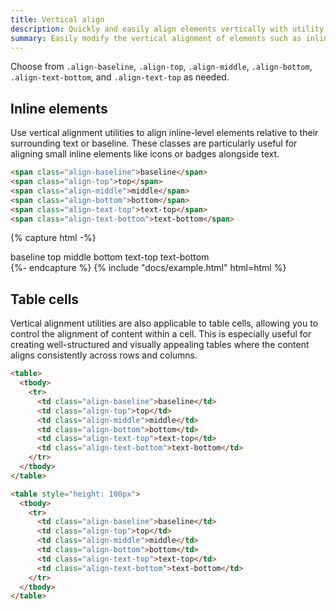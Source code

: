 ```yaml
---
title: Vertical align
description: Quickly and easily align elements vertically with utility classes.
summary: Easily modify the vertical alignment of elements such as inline, inline-block, inline-table, and table-cell to ensure proper positioning and alignment within their parent containers, allowing for more precise control over your layout and design.
---
```


Choose from `.align-baseline`, `.align-top`, `.align-middle`, `.align-bottom`, `.align-text-bottom`, and `.align-text-top` as needed.

## Inline elements

Use vertical alignment utilities to align inline-level elements relative to their surrounding text or baseline. These classes are particularly useful for aligning small inline elements like icons or badges alongside text.

```html
<span class="align-baseline">baseline</span>
<span class="align-top">top</span>
<span class="align-middle">middle</span>
<span class="align-bottom">bottom</span>
<span class="align-text-top">text-top</span>
<span class="align-text-bottom">text-bottom</span>
```

{% capture html -%}
<div>
  <span class="align-baseline">baseline</span>
  <span class="align-top">top</span>
  <span class="align-middle">middle</span>
  <span class="align-bottom">bottom</span>
  <span class="align-text-top">text-top</span>
  <span class="align-text-bottom">text-bottom</span>
</div>
{%- endcapture %}
{% include "docs/example.html" html=html %}

## Table cells

Vertical alignment utilities are also applicable to table cells, allowing you to control the alignment of content within a cell. This is especially useful for creating well-structured and visually appealing tables where the content aligns consistently across rows and columns.


```html
<table>
  <tbody>
    <tr>
      <td class="align-baseline">baseline</td>
      <td class="align-top">top</td>
      <td class="align-middle">middle</td>
      <td class="align-bottom">bottom</td>
      <td class="align-text-top">text-top</td>
      <td class="align-text-bottom">text-bottom</td>
    </tr>
  </tbody>
</table>
```

```html example
<table style="height: 100px">
  <tbody>
    <tr>
      <td class="align-baseline">baseline</td>
      <td class="align-top">top</td>
      <td class="align-middle">middle</td>
      <td class="align-bottom">bottom</td>
      <td class="align-text-top">text-top</td>
      <td class="align-text-bottom">text-bottom</td>
    </tr>
  </tbody>
</table>
```